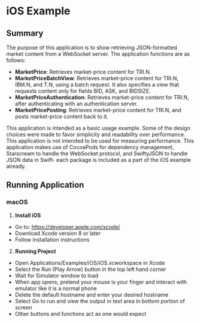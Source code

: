 # iOS Example
## Summary

The purpose of this application is to show retrieving JSON-formatted market content
from a WebSocket server. The application functions are as follows:

* __MarketPrice__: Retrieves market-price content for TRI.N.
* __MarketPriceBatchView__: Retrieves market-price content for TRI.N, IBM.N, and T.N,
  using a batch request. It also specifies a view that requests content only for fields
  BID, ASK, and BIDSIZE.
* __MarketPriceAuthentication__: Retrieves market-price content for TRI.N, after
  authenticating with an authentication server.
* __MarketPricePosting__: Retrieves market-price content for TRI.N, and posts
  market-price content back to it.

This application is intended as a basic usage example. Some of the design choices were made to favor simplicity and readability over performance. This application is not intended to be used for measuring performance. This application makes use of CocoaPods for dependency management, Starscream to handle
the WebSocket protocol, and SwiftyJSON to handle JSON data in Swift- each package is included as
a part of the iOS example already.

## Running Application
### macOS
1. __Install iOS__
  - Go to: <https://developer.apple.com/xcode/> 
  - Download Xcode version 8 or later
  - Follow installation instructions
2. __Running Project__
  - Open Applications/Examples/iOS/iOS.xcworkspace in Xcode
  - Select the Run (Play Arrow) button in the top left hand corner
  - Wait for Simulator window to load
  - When app opens, pretend your mouse is your finger and interact with emulator like it is a normal phone
  - Delete the default hostname and enter your desired hostname
  - Select Go to run and view the output in text area in bottom portion of screen
  - Other buttons and functions act as one would expect

